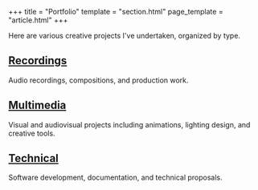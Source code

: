+++
title = "Portfolio"
template = "section.html"
page_template = "article.html"
+++

Here are various creative projects I've undertaken, organized by type.

## [Recordings](@/portfolio/recordings/_index.md)
Audio recordings, compositions, and production work.

## [Multimedia](@/portfolio/multimedia/_index.md)
Visual and audiovisual projects including animations, lighting design, and creative tools.

## [Technical](@/portfolio/technical/_index.md)
Software development, documentation, and technical proposals.
